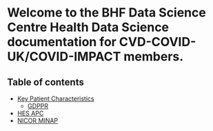 # Welcome to the BHF Data Science Centre Health Data Science documentation for CVD-COVID-UK/COVID-IMPACT members.


## Table of contents

* [Key Patient Characteristics](kpcs.md)
  * [GDPPR](gdppr.md)
* [HES APC](hes_apc.md)
* [NICOR MINAP](nicor_minap.md)


